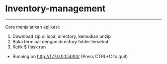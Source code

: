 # Inventory-management
----------------------
Cara menjalankan aplikasi: 
1. Download zip di local directory, kemudian unzip
2. Buka terminal dengan directory folder tersebut
3. Ketik $ flask run
  * Running on http://127.0.0.1:5000/ (Press CTRL+C to quit)
